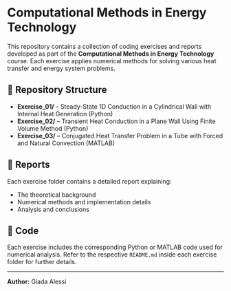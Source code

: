 # Computational Methods in Energy Technology
This repository contains a collection of coding exercises and reports developed as part of the **Computational Methods in Energy Technology** course. Each exercise applies numerical methods for solving various heat transfer and energy system problems.

## 📂 Repository Structure
- **Exercise_01/** – Steady-State 1D Conduction in a Cylindrical Wall with Internal Heat Generation (Python)
- **Exercise_02/** – Transient Heat Conduction in a Plane Wall Using Finite Volume Method (Python)
- **Exercise_03/** – Conjugated Heat Transfer Problem in a Tube with Forced and Natural Convection (MATLAB)

## 📄 Reports
Each exercise folder contains a detailed report explaining:
- The theoretical background
- Numerical methods and implementation details
- Analysis and conclusions

## 🐍 Code
Each exercise includes the corresponding Python or MATLAB code used for numerical analysis. Refer to the respective `README.md` inside each exercise folder for further details.

---
**Author:** Giada Alessi

